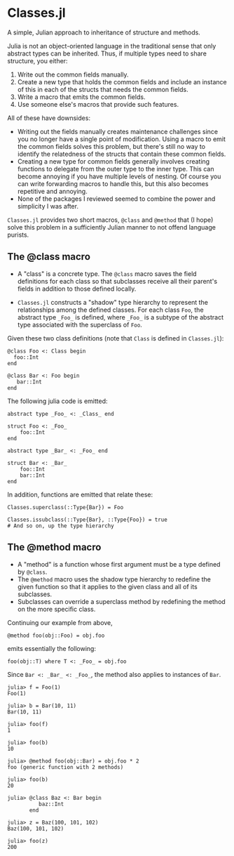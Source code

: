 # Classes.jl
A simple, Julian approach to inheritance of structure and methods.

Julia is not an object-oriented language in the traditional sense that only abstract types can be inherited. Thus,
if multiple types need to share structure, you either:

1. Write out the common fields manually.
1. Create a new type that holds the common fields and include an instance of this in
   each of the structs that needs the common fields.
1. Write a macro that emits the common fields.
1. Use someone else's macros that provide such features.

All of these have downsides:

* Writing out the fields manually creates maintenance challenges since you no longer have a single 
  point of modification.  Using a macro to emit the common fields solves this problem, but there's still
  no way to identify the relatedness of the structs that contain these common fields.
* Creating a new type for common fields generally involves creating functions to delegate from the outer 
  type to the inner type.
  This can become annoying if you have multiple levels of nesting. Of course you can write forwarding macros
  to handle this, but this also becomes repetitive and annoying.
* None of the packages I reviewed seemed to combine the power and simplicity I was after.

`Classes.jl` provides two short macros, `@class` and `@method` that (I hope) solve this problem in a
sufficiently Julian manner to not offend language purists.

## The @class macro

* A "class" is a concrete type. The `@class` macro saves the field definitions for each class
  so that subclasses receive all their parent's fields in addition to those defined locally.

* `Classes.jl` constructs a "shadow" type hierarchy to represent the relationships among the
  defined classes. For each class `Foo`, the abstract type `_Foo_` is defined, where `_Foo_` 
  is a subtype of the abstract type associated with the superclass of `Foo`.

Given these two class definitions (note that `Class` is defined in `Classes.jl`):

 ```
@class Foo <: Class begin
   foo::Int
end

@class Bar <: Foo begin
    bar::Int
end
```

The following julia code is emitted:

```
abstract type _Foo_ <: _Class_ end

struct Foo <: _Foo_
    foo::Int
end

abstract type _Bar_ <: _Foo_ end

struct Bar <: _Bar_
    foo::Int
    bar::Int
end
```

In addition, functions are emitted that relate these:

```
Classes.superclass(::Type{Bar}) = Foo

Classes.issubclass(::Type{Bar}, ::Type{Foo}) = true
# And so on, up the type hierarchy
```

## The @method macro

* A "method" is a function whose first argument must be a type defined by `@class`.
* The `@method` macro uses the shadow type hierarchy to redefine the given function
  so that it applies to the given class and all of its subclasses.
* Subclasses can override a superclass method by redefining the method on the
  more specific class.

Continuing our example from above, 

```
@method foo(obj::Foo) = obj.foo
```
emits essentially the following:

```
foo(obj::T) where T <: _Foo_ = obj.foo
```

Since `Bar <: _Bar_ <: _Foo_`,  the method also applies to instances of `Bar`.

```
julia> f = Foo(1)
Foo(1)

julia> b = Bar(10, 11)
Bar(10, 11)

julia> foo(f)
1

julia> foo(b)
10

julia> @method foo(obj::Bar) = obj.foo * 2
foo (generic function with 2 methods)

julia> foo(b)
20

julia> @class Baz <: Bar begin
          baz::Int
       end

julia> z = Baz(100, 101, 102)
Baz(100, 101, 102)

julia> foo(z)
200
```